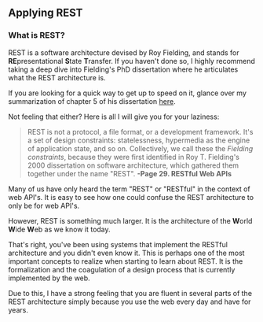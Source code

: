 ## Applying REST

### What is REST?

REST is a software architecture devised by Roy Fielding, and stands for **RE**presentational **S**tate **T**ransfer. If you haven't done so, I highly recommend taking a deep dive into Fielding's PhD dissertation where he articulates what the REST architecture is.

If you are looking for a quick way to get up to speed on it, glance over my summarization of chapter 5 of his dissertation [here](http://www.ics.uci.edu/~fielding/pubs/dissertation/rest_arch_style.htm).

Not feeling that either? Here is all I will give you for your laziness:

> REST is not a protocol, a file format, or a development framework. It's a set of design constraints: statelessness, hypermedia as the engine of application state, and so on. Collectively, we call these the _Fielding constraints_, because they were first identified in Roy T. Fielding's 2000 dissertation on software architecture, which gathered them together under the name "REST". **-Page 29. RESTful Web APIs**

Many of us have only heard the term "REST" or "RESTful" in the context of web API's. It is easy to see how one could confuse the REST architecture to only be for web API's.

However, REST is something much larger. It is the architecture of the **W**orld **W**ide **W**eb as we know it today.

That's right, you've been using systems that implement the RESTful architecture and you didn't even know it. This is perhaps one of the most important concepts to realize when starting to learn about REST. It is the formalization and the coagulation of a design process that is currently implemented by the web.

Due to this, I have a strong feeling that you are fluent in several parts of the REST architecture simply because you use the web every day and have for years.
